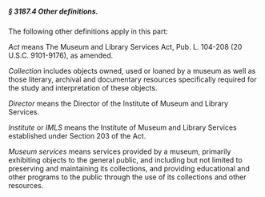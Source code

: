 ##### § 3187.4 Other definitions. #####

The following other definitions apply in this part:

*Act* means The Museum and Library Services Act, Pub. L. 104-208 (20 U.S.C. 9101-9176), as amended.

*Collection* includes objects owned, used or loaned by a museum as well as those literary, archival and documentary resources specifically required for the study and interpretation of these objects.

*Director* means the Director of the Institute of Museum and Library Services.

*Institute* or *IMLS* means the Institute of Museum and Library Services established under Section 203 of the Act.

*Museum services* means services provided by a museum, primarily exhibiting objects to the general public, and including but not limited to preserving and maintaining its collections, and providing educational and other programs to the public through the use of its collections and other resources.